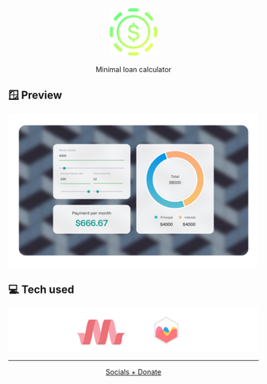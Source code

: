 <p align="center">
    <img src="./loancalc.svg" width="100px" height="100px"/>
</p>

<p align="center">Minimal loan calculator</p>

## 🪟 Preview

<p align="center">
    <img src="./preview.png"/>
</p>

## 💻 Tech used

<p align="center">
    <img src="./tech.png"/>
</p>

---

<p align="center">
    <a href="https://github.com/Axorax/socials">Socials + Donate</a>
</p>
